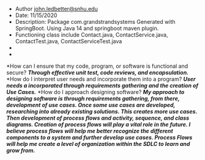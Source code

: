   * Author john.ledbetter@snhu.edu
 * Date: 11/15/2020
 * Description: Package com.grandstrandsystems Generated with SpringBoot. Using Java 14 and springboot maven plugin.
 * Functioning class include Contact.java, ContactService.java, ContactTest.java, ContactServiceTest.java
 * 
 * 
 *How can I ensure that my code, program, or software is functional and secure?
 ***Through effective unit test, code reviews, and encapsulation.***
 *How do I interpret user needs and incorporate them into a program?
 ***User needs a incorporated through requirements gathering and the creation of Use Cases.***
 *How do I approach designing software?
 ***My approach to designing software is through requirements gathering, from there, development of use cases. Once some use cases are developed, researching into already existing solutions. This creates more use cases. Then development of process flows and activity, sequence, and class diagrams. Creation of process flows will play a vital role in the future. I believe process flows will help me better recognize the different components to a system and further develop use cases. Process Flows will help me create a level of organization within the SDLC to learn and grow from.***
